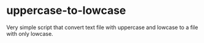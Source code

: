 # uppercase-to-lowcase
Very simple script that convert text file with uppercase and lowcase to a file with only lowcase.
